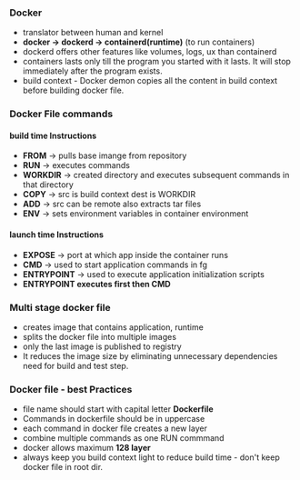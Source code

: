 
### Docker
* translator between human and kernel
* **docker -> dockerd -> containerd(runtime)** (to run containers)
* dockerd offers other features like volumes, logs, ux than containerd
* containers lasts only till the program you started with it lasts. It will stop immediately after the program exists.
* build context - Docker demon copies all the content in build context before building docker file.
  


### Docker File commands
#### build time Instructions
*  **FROM**      -> pulls base imange from repository
*  **RUN**       -> executes commands
*  **WORKDIR**   -> created directory and executes subsequent commands in that directory
*  **COPY**      -> src is build context dest is WORKDIR
*  **ADD**       -> src can be remote also extracts tar files
*  **ENV**       -> sets environment variables in container environment

#### launch time Instructions
*  **EXPOSE**    -> port at which app inside the container runs
*  **CMD**        -> used to start application commands in fg
*  **ENTRYPOINT** ->  used to execute application initialization scripts
*  **ENTRYPOINT executes first then CMD**

### Multi stage docker file
* creates image that contains application, runtime 
* splits the docker file into multiple images
* only the last image is published to registry
* It reduces the image size by eliminating unnecessary dependencies need for build and test step.

### Docker file - best Practices
* file name should start with capital letter **Dockerfile**
* Commands in dockerfile should be in uppercase
* each command in docker file creates a new layer
* combine multiple commands as one RUN commmand
* docker allows maximum **128 layer**
* always keep you build context light to reduce build time - don't keep docker file in root dir.
  
